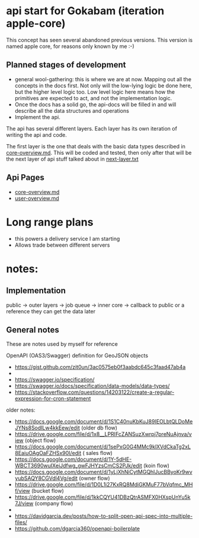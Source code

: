 # api start for Gokabam (iteration apple-core)

This concept has seen several abandoned previous versions. This version is named apple core, for reasons only known by me :-)

## Planned stages of development

* general wool-gathering: this is where we are at now. Mapping out all the concepts in the docs first. Not only will the low-lying logic be done here, but the higher level logic too.
    Low level logic here means how the primitives are expected to act, and not the implementation logic.
* Once the docs has a solid go, the api-docs will be filled in and will describe all the data structures and operations
* Implement the api.

The api has several different layers. Each layer has its own iteration of writing the api and code. 

The first layer is the one that deals with the basic data types described in [core-overview.md](v1/docs/core-overview.md).
This will be coded and tested, then only after that will be the next layer of api stuff talked about in [next-layer.txt](v1/docs/next-layer.md) 

## Api Pages

* [core-overview.md](v1/docs/core-overview.md)
* [user-overview.md](v1/docs/user-overview.md)

# Long range plans

* this powers a delivery service I am starting
* Allows trade between different servers

# notes:

## Implementation

public -> outer layers -> job queue -> inner core -> callback to public or a reference they can get the data later


## General notes

These are notes used by myself for reference


OpenAPI (OAS3/Swagger) definition for GeoJSON objects
* https://gist.github.com/zit0un/3ac0575eb0f3aabdc645c3faad47ab4a
* 
* https://swagger.io/specification/
* https://swagger.io/docs/specification/data-models/data-types/
* https://stackoverflow.com/questions/14203122/create-a-regular-expression-for-cron-statement


older notes:

* https://docs.google.com/document/d/1S1C40nuKbKuJ89IEOLbtQLDoMeJYNs8SodILw4kkEew/edit  (older db flow)
* https://drive.google.com/file/d/1x8__LPRIFcZANSuzXwrpj7preNuAjnva/view (object flow)
* https://docs.google.com/document/d/1sePxG0G4MMc9klXVdCkaTg2xL8EaiuOAgOaFZHSx90I/edit ( sales flow)
* https://docs.google.com/document/d/1Y-5dHE-WBCT3690wuIXeiJdfwg_gwFJHYzsCmCS2PJk/edit (koin flow)
* https://docs.google.com/document/d/1yLjXhNiCytMGQhlJucBByoKr9wvyubSAQY8CGVdl4Vg/edit (owner flow)
* https://drive.google.com/file/d/1D0L1i27KxRQ8MdiGKMuF77bVqfmc_MHf/view (bucket flow)
* https://drive.google.com/file/d/1kkCQYU41DBzQtrASMFX0HXspUnYu5k7J/view (company flow)
* 
* https://davidgarcia.dev/posts/how-to-split-open-api-spec-into-multiple-files/
* https://github.com/dgarcia360/openapi-boilerplate





